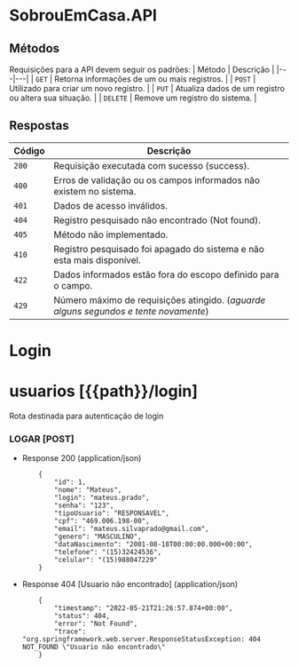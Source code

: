 # SobrouEmCasa.API

## Métodos
Requisições para a API devem seguir os padrões:
| Método | Descrição |
|---|---|
| `GET` | Retorna informações de um ou mais registros. |
| `POST` | Utilizado para criar um novo registro. |
| `PUT` | Atualiza dados de um registro ou altera sua situação. |
| `DELETE` | Remove um registro do sistema. |


## Respostas

| Código | Descrição |
|---|---|
| `200` | Requisição executada com sucesso (success).|
| `400` | Erros de validação ou os campos informados não existem no sistema.|
| `401` | Dados de acesso inválidos.|
| `404` | Registro pesquisado não encontrado (Not found).|
| `405` | Método não implementado.|
| `410` | Registro pesquisado foi apagado do sistema e não esta mais disponível.|
| `422` | Dados informados estão fora do escopo definido para o campo.|
| `429` | Número máximo de requisições atingido. (*aguarde alguns segundos e tente novamente*)|


# Login

# usuarios [{{path}}/login]

Rota destinada para autenticação de login 

### LOGAR [POST]

+ Response 200 (application/json)

          {
              "id": 1,
              "nome": "Mateus",
              "login": "mateus.prado",
              "senha": "123",
              "tipoUsuario": "RESPONSAVEL",
              "cpf": "469.006.198-00",
              "email": "mateus.silvaprado@gmail.com",
              "genero": "MASCULINO",
              "dataNascimento": "2001-08-18T00:00:00.000+00:00",
              "telefone": "(15)32424536",
              "celular": "(15)988047229"
          }

+ Response 404 [Usuario não encontrado] (application/json)

          {
              "timestamp": "2022-05-21T21:26:57.874+00:00",
              "status": 404,
              "error": "Not Found",
              "trace": "org.springframework.web.server.ResponseStatusException: 404 NOT_FOUND \"Usuario não encontrado\"
          }
